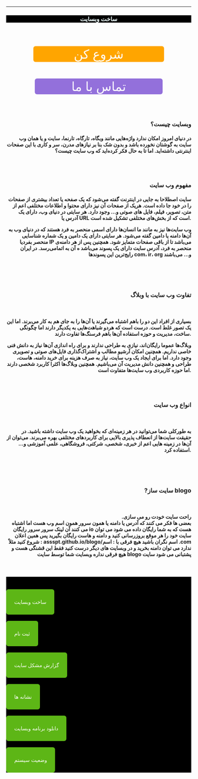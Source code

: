 

<script>
 

console.log("اگر شما برنامه نویس هستید به این وبسایت خوش آمدید ")






</script>

<hr>
<html lang="fa-IR">
<head>













</head>


<body style="text-align: right;">
<title>ساخت وب سایت</title>
<h3 style="color:#F0FFFF; background-color:#000000;text-align: center;">ساخت وبسایت</h3>
<a/>

<br>

<br>

<div class="wrapper" style="text-align: center; " >
 



  <a href="blog.my.html" class="button" style="background-color:#FFA500; color:#FFFFFF;padding:1px 110px; text-decoration:none; display: inline-block; cursor: pointer; border-radius:6px; border:2px   text-align: center; font-size: 34px; ">شروع کن</a>


</div>
<br>
<div class="wrapper" style="text-align: center; " >
 



  <a href="#" class="button" style="background-color:#9370DB; color:#FFFFFF; padding:1px 100px; text-decoration:none; display: inline-block; cursor: pointer; border-radius:6px; border:2px  text-align: center; font-size: 34px; ">تماس با ما</a>


</div>




<main>





<br>

<br>









<footer>


</footer>

<div style="background-color:;">
<h4>
<p>
<h3>
وبسایت چیست؟
<br>
</h3>
<h4>
در دنیای امروز امکان ندارد واژه‌هایی مانند وبگاه، تارگاه، تارنما، سایت و یا همان وب سایت به گوشتان
نخورده باشد و بدون شک بنا بر نیازهای مدرن، سر و کاری با این صفحات اینترنتی داشته‌اید. اما تا به
حال فکر کرده‌اید که وب سایت چیست؟
<br>
<br>
</h4>
<br>
<div style="background-color:;">
<h3>

مفهوم وب سایت
</h3>
<h4>
سایت اصطلاحا به جایی در اینترنت گفته می‌شود که یک صفحه یا تعداد بیشتری از صفحات را در خود جا
داده است. هریک از صفحات آن نیز دارای محتوا و اطلاعات مختلفی اعم از متن، تصویر، فیلم، فایل های
صوتی و… وجود دارد. هر سایتی در دنیای وب، دارای یک آدرس یا URL است که از بخش‌های مختلفی
تشکیل شده است.

وب سایت‌ها نیز به مانند ما انسان‌ها دارای اسمی منحصر به فرد هستند که در دنیای وب به آن‌ها دامنه یا
دامین گفته می‌شود. هر سایتی دارای یک دامین و یک شماره شناسایی منحصر بفردیا IP می‌باشد تا از
باقی صفحات متمایز شود. همچنین پس از هر دامنه‌ی منحصر به فرد، آدرس سایت دارای یک پسوند
می‌باشد ه آن به اتمامی‌رسد. در ایران رایج‌ترین این پسوندها com، ir، org و… می‌باشند

</h4>
<br>
<br>

<br>
</div>
<div style="background-color:;">
<h3>
تفاوت وب سایت با وبلاگ
</h3>
<br>
<h4>
بسیاری از افراد این دو را باهم اشتباه می‌گیرند یا آن‌ها را به جای هم به کار می‌برند. اما این یک تصور
غلط است. درست است که هردو شباهت‌هایی به یکدیگر دارند اما چگونگی ساخت، مدیریت و حوزه
استفاده آن‌ها باهم فرسنگ‌ها تفاوت دارند.

وبلاگ‌ها عموما رایگان‌اند، نیازی به طراحی ندارند و برای راه اندازی آن‌ها نیاز به دانش فنی خاصی نداریم.
همچنین امکان آرشیو مطالب و اشتراک‌گذاری فایل‌های صوتی و تصویری وجود دارد. اما برای ایجاد یک
وب سایت، نیاز به صرف هزینه برای خرید دامنه، هاست، طراحی و همچنین دانش مدیریت آن می‌باشیم.
همچنین وبلاگ‌ها اکثرا کاربرد شخصی دارند اما حوزه‌ کاربردی وب سایت‌ها متفاوت است.
<br>
</h4>
<br>

<br>
</div>


<div style="background-color:;">
<h3>
انواع وب سایت
</h3>
<br>
<h4>
به طورکلی شما می‌توانید در هر زمینه‌ای که بخواهید یک وب سایت داشته باشید. در حقیقت سایت‌ها از
انعطاف پذیری بالایی برای کاربردهای مختلفی بهره می‌برند. می‌توان از آن‌ها در زمینه ‌هایی اعم از خبری،
شخصی، شرکتی، فروشگاهی، علمی آموزشی و… استفاده کرد.
</h4>

<br>
<br>
</div>
<br>
<div style="background-color:;">
<h3>

?سایت ساز  blogo
<br>
</h3>


<br>
<h4>
.راحت سایت خودت رو می سازی 

<br>
بعضی ها فکر می کنند که آدرس یا دامنه یا همون سرور همون اسم وب هست اما اشتباه می کنند آن لینک سرور سرور رایگان io هست که به شما رایگان داده می شود می توان سایت خود را هر موقع بروزرسانی کنید و دامنه و هاست رایگان بگیرید پس همین اعلان شروع کنید مثلاً :
assspt.github.io/blogo/اسم 
نگران باشید هیچ فرقی با :
اسم .com ندارد 
می توان دامنه بخرید و در وبسایت های دیگر درست کنید 
فقط این قشنگی هست و هیچ فرقی نداره 
 وبسایت شما توسط سایت blogo پشتبانی می شود  سایت 
</h4>
</div>
<a>
<br>
<br>


</a>
<div style="background-color:#000000; text-align: left;  ">
<br>
<br>
<a href="blog.my.html" style="background-color:#fff; color:#000; padding:10px 20px; text-decoration:none; display: inline-block; cursor: pointer; border-radius:6px; border:2px solid #5db616;  background-color:#5db616; color:#fff;">


ساخت وبسایت 


</a>
<br>
<br>
<a href="blog.html" style="background-color:#fff; color:#000; padding:10px 20px; text-decoration:none; display: inline-block; cursor: pointer; border-radius:6px; border:2px solid #5db616;  background-color:#5db616; color:#fff;">

ثبت نام

</a>
<br>
<br>


<a href="help.html" style="background-color:#fff; color:#000; padding:10px 20px; text-decoration:none; display: inline-block; cursor: pointer; border-radius:6px; border:2px solid #5db616;  background-color:#5db616; color:#fff;">


گزارش مشکل سایت



</a>

<br>
<br>
<a href="letn.blogo.html" style="background-color:#fff; color:#000; padding:10px 20px; text-decoration:none; display: inline-block; cursor: pointer; border-radius:6px; border:2px solid #5db616;  background-color:#5db616; color:#fff;">


نشانه ها



</a>
<br>
<br>
<a href="don12.html" style="background-color:#fff; color:#000; padding:10px 20px; text-decoration:none; display: inline-block; cursor: pointer; border-radius:6px; border:2px solid #5db616;  background-color:#5db616; color:#fff;">


دانلود برنامه وبسایت 



</a>
<br>
<br>
<a href="https://assspt.github.io/status.blogo/" style="background-color:#fff; color:#000; padding:10px 20px; text-decoration:none; display: inline-block; cursor: pointer; border-radius:6px; border:2px solid #5db616;  background-color:#5db616; color:#fff;">


 وضعیت سیستم



</a>
